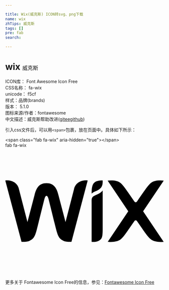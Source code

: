 ```yaml
---

title: Wix(威克斯) ICON转svg、png下载
name: wix
zhTips: 威克斯
tags: []
pre: fab
search: 

---
```


# wix  <small style="font-size: 60%;font-weight: 100">威克斯</small>


<div class="detail-page">
<p>
<span>
ICON库：
<span class="badge-secondary badge">Font Awesome Icon Free</span> 
</span>
<br/>
<span>
CSS名称：
<span class="badge-secondary badge">fa-wix</span> 
</span>
<br/>
<span>
unicode：
<span class="badge-secondary badge">f5cf</span> 
<copy-btn content='f5cf' btn-title=""></copy-btn>
<copy-btn :content='String.fromCodePoint(parseInt("f5cf", 16))' btn-title="复制U"></copy-btn>
</span><br/><span>样式：<span class="badge-light badge">品牌(brands)</span></span>
<br/>
<span>
版本：
<span class="badge-secondary badge">5.1.0</span> 
</span>
<br/>
<span>图标来源/作者：<span class="badge-light badge">fontawesome</span></span> 
<br/>
<span class="zh-detail">中文描述：<span class="badge-primary badge">威克斯</span><span class="help-link"><span>帮助改进</span>(<a href="https://gitee.com/liuwave/icon-helper/edit/master/json/fontawesome/brands/wix.json" target="_blank" rel="noopener noreferrer">gitee</a><a href="https://github.com/liuwave/icon-helper/edit/master/json/fontawesome/brands/wix.json" target="_blank" rel="noopener noreferrer">github</a></span>)</span><br/>
</p>
</div>
<div class="alert alert-dark">
  <i class="fab fa-wix fa-xs"></i>
  <i class="fab fa-wix fa-sm"></i>
  <i class="fab fa-wix fa-lg"></i>
  <i class="fab fa-wix fa-2x"></i>
  <i class="fab fa-wix fa-3x"></i>
  <i class="fab fa-wix fa-5x"></i>
  <i class="fab fa-wix fa-7x"></i>
</div>
<div>
  <p>引入css文件后，可以用<code>&lt;span&gt;</code>包裹，放在页面中。具体如下所示：    
  </p>
  <div class="alert alert-primary" style="font-size: 14px">
    &lt;span class="fab fa-wix" aria-hidden="true"&gt;&lt;/span&gt;
    <copy-btn content='<span class="fab fa-wix" aria-hidden="true"></span>'></copy-btn>
  </div>
  <div class="alert alert-secondary">
    <i class="fab fa-wix"
    style="font-size: 24px"
    aria-hidden="true"></i> fab fa-wix
    <copy-btn content="fab fa-wix" btn-title="复制图标名称"></copy-btn>
  </div>
</div>
<div id="svg" class="svg-wrap">
<svg xmlns="http://www.w3.org/2000/svg" viewBox="0 0 640 512"><path d="M393.38 131.69c0 13.03 2.08 32.69-28.68 43.83-9.52 3.45-15.95 9.66-15.95 9.66 0-31 4.72-42.22 17.4-48.86 9.75-5.11 27.23-4.63 27.23-4.63zm-115.8 35.54l-34.24 132.66-28.48-108.57c-7.69-31.99-20.81-48.53-48.43-48.53-27.37 0-40.66 16.18-48.43 48.53L89.52 299.89 55.28 167.23C49.73 140.51 23.86 128.96 0 131.96l65.57 247.93s21.63 1.56 32.46-3.96c14.22-7.25 20.98-12.84 29.59-46.57 7.67-30.07 29.11-118.41 31.12-124.7 4.76-14.94 11.09-13.81 15.4 0 1.97 6.3 23.45 94.63 31.12 124.7 8.6 33.73 15.37 39.32 29.59 46.57 10.82 5.52 32.46 3.96 32.46 3.96l65.57-247.93c-24.42-3.07-49.82 8.93-55.3 35.27zm115.78 5.21s-4.1 6.34-13.46 11.57c-6.01 3.36-11.78 5.64-17.97 8.61-15.14 7.26-13.18 13.95-13.18 35.2v152.07s16.55 2.09 27.37-3.43c13.93-7.1 17.13-13.95 17.26-44.78V181.41l-.02.01v-8.98zm163.44 84.08L640 132.78s-35.11-5.98-52.5 9.85c-13.3 12.1-24.41 29.55-54.18 72.47-.47.73-6.25 10.54-13.07 0-29.29-42.23-40.8-60.29-54.18-72.47-17.39-15.83-52.5-9.85-52.5-9.85l83.2 123.74-82.97 123.36s36.57 4.62 53.95-11.21c11.49-10.46 17.58-20.37 52.51-70.72 6.81-10.52 12.57-.77 13.07 0 29.4 42.38 39.23 58.06 53.14 70.72 17.39 15.83 53.32 11.21 53.32 11.21L556.8 256.52z"/></svg>
</div>
<detail full-name='fa-wix'></detail>
    
<div><p>更多关于  Fontawesome Icon Free的信息，参见：<a target="_blank" href="https://iconhelper.cn/fontawesome.html">Fontawesome Icon Free</a>
</p></div>
